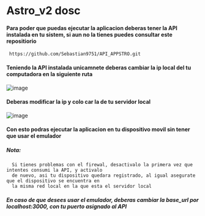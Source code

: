 # Astro_v2 dosc

#### Para poder que puedas ejecutar la aplicacion deberas tener la API instalada en tu sistem, si aun no la tienes puedes consultar este repositiorio
     https://github.com/Sebastian9751/API_APPSTRO.git
     
#### Teniendo la API instalada unicamnete deberas cambiar la ip local del tu computadora en la siguiente ruta
![image](https://user-images.githubusercontent.com/85807291/225984371-2158e6c5-3ac8-4313-9c2e-214ae8706c33.png)

#### Deberas modificar la ip y colo car la de tu servidor local

![image](https://user-images.githubusercontent.com/85807291/225984881-9707f35c-62ea-48e8-b9b0-a9d87e879cc5.png)

#### Con esto podras ejecutar la aplicacion en tu dispositivo movil sin tener que usar el emulador

##### Nota:
      Si tienes problemas con el firewal, desactivalo la primera vez que intentes consumi la API, y activalo
      de nuevo, asi tu dispositivo quedara registrado, al igual asegurate que el dispositivo se encuentra en 
      la misma red local en la que esta el servidor local

##### En caso de que desees usar el emulador, deberas cambiar la base_url por localhost:3000, con tu puerto asignado al API

